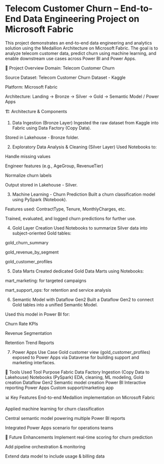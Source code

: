 # Telecom Customer Churn – End-to-End Data Engineering Project on Microsoft Fabric

This project demonstrates an end-to-end data engineering and analytics solution using the Medallion Architecture on Microsoft Fabric. The goal is to analyze telecom customer data, predict churn using machine learning, and enable downstream use cases across Power BI and Power Apps.

📁 Project Overview
Domain: Telecom Customer Churn

Source Dataset: Telecom Customer Churn Dataset - Kaggle

Platform: Microsoft Fabric

Architecture: Landing → Bronze → Silver → Gold → Semantic Model / Power Apps

🏗 Architecture & Components
1. Data Ingestion (Bronze Layer)
Ingested the raw dataset from Kaggle into Fabric using Data Factory (Copy Data).

Stored in Lakehouse - Bronze folder.

2. Exploratory Data Analysis & Cleaning (Silver Layer)
Used Notebooks to:

Handle missing values

Engineer features (e.g., AgeGroup, RevenueTier)

Normalize churn labels

Output stored in Lakehouse - Silver.

3. Machine Learning - Churn Prediction
Built a churn classification model using PySpark (Notebook).

Features used: ContractType, Tenure, MonthlyCharges, etc.

Trained, evaluated, and logged churn predictions for further use.

4. Gold Layer Creation
Used Notebooks to summarize Silver data into subject-oriented Gold tables:

gold_churn_summary

gold_revenue_by_segment

gold_customer_profiles

5. Data Marts
Created dedicated Gold Data Marts using Notebooks:

mart_marketing: for targeted campaigns

mart_support_ops: for retention and service analysis

6. Semantic Model with Dataflow Gen2
Built a Dataflow Gen2 to connect Gold tables into a unified Semantic Model.

Used this model in Power BI for:

Churn Rate KPIs

Revenue Segmentation

Retention Trend Reports

7. Power Apps Use Case
Gold customer view (gold_customer_profiles) exposed to Power Apps via Dataverse for building support and marketing interfaces.

🧰 Tools Used
Tool	Purpose
Fabric Data Factory	Ingestion (Copy Data to Lakehouse)
Notebooks (PySpark)	EDA, cleaning, ML modeling, Gold creation
Dataflow Gen2	Semantic model creation
Power BI	Interactive reporting
Power Apps	Custom support/marketing app

📊 Key Features
End-to-end Medallion implementation on Microsoft Fabric

Applied machine learning for churn classification

Central semantic model powering multiple Power BI reports

Integrated Power Apps scenario for operations teams

🚀 Future Enhancements
Implement real-time scoring for churn prediction

Add pipeline orchestration & monitoring

Extend data model to include usage & billing data
